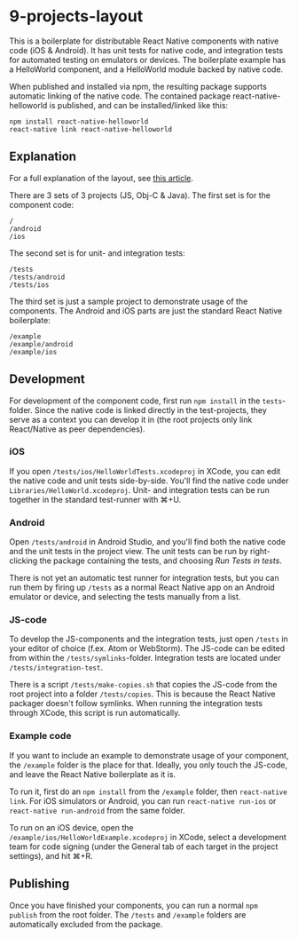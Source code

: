 # 9-projects-layout

This is a boilerplate for distributable React Native components with native code
(iOS & Android). It has unit tests for native code, and integration tests for automated testing
on emulators or devices. The boilerplate example has a HelloWorld component, and a HelloWorld
module backed by native code.

When published and installed via npm, the resulting package supports automatic linking of the native 
code. The contained package react-native-helloworld is published, and can be installed/linked like 
this:

    npm install react-native-helloworld
    react-native link react-native-helloworld

## Explanation

For a full explanation of the layout, see 
[this article](https://www.benwixen.com/articles/distributing-react-native-components-with-native-code).

There are 3 sets of 3 projects (JS, Obj-C & Java). The first set is for the component code:

    /
    /android
    /ios

The second set is for unit- and integration tests:

    /tests
    /tests/android
    /tests/ios
    
The third set is just a sample project to demonstrate usage of the components. The Android and iOS
parts are just the standard React Native boilerplate:

    /example
    /example/android
    /example/ios

## Development

For development of the component code, first run `npm install` in the `tests`-folder. Since the 
native code is linked directly in the test-projects, they serve as a context you can develop it in
(the root projects only link React/Native as peer dependencies). 

### iOS

If you open `/tests/ios/HelloWorldTests.xcodeproj` in XCode, you can edit the native code and 
unit tests side-by-side. You'll find the native code under `Libraries/HelloWorld.xcodeproj`. 
Unit- and integration tests can be run together in the standard test-runner with ⌘+U.

### Android

Open `/tests/android` in Android Studio, and you'll find both the native code and the unit tests
in the project view. The unit tests can be run by right-clicking the package containing the tests,
and choosing *Run Tests in tests*.

There is not yet an automatic test runner for integration tests, but you can run them by firing up
 `/tests` as a normal React Native app on an Android emulator or device, and selecting the tests 
 manually from a list.

### JS-code

To develop the JS-components and the integration tests, just open `/tests` in your editor of choice 
(f.ex. Atom or WebStorm). The JS-code can be edited from within the `/tests/symlinks`-folder.
Integration tests are located under `/tests/integration-test`.

There is a script `/tests/make-copies.sh` that copies the JS-code from the root project into a 
folder `/tests/copies`. This is because the React Native packager doesn't follow symlinks. When 
running the integration tests through XCode, this script is run automatically.

### Example code

If you want to include an example to demonstrate usage of your component, the `/example` folder is 
the place for that. Ideally, you only touch the JS-code, and leave the React Native 
boilerplate as it is.

To run it, first do an `npm install` from the `/example` folder, then `react-native link`. 
For iOS simulators or Android, you can run `react-native run-ios` or `react-native run-android` 
from the same folder. 

To run on an iOS device, open the `/example/ios/HelloWorldExample.xcodeproj` 
in XCode, select a development team for code signing (under the General tab of each target in the
project settings), and hit ⌘+R.

## Publishing

Once you have finished your components, you can run a normal `npm publish` from the root folder. The
`/tests` and `/example` folders are automatically excluded from the package.
